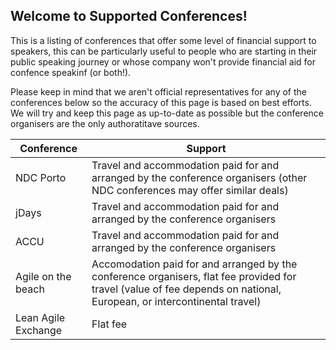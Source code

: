 ## Welcome to Supported Conferences!

This is a listing of conferences that offer some level of financial support to speakers, this can be particularly useful to people who are starting in their public speaking journey or whose company won't provide financial aid for confence speakinf (or both!).

Please keep in mind that we aren't official representatives for any of the conferences below so the accuracy of this page is based on best efforts. We will try and keep this page as up-to-date as possible but the conference organisers are the only authoratitave sources.

|Conference|Support|
|----------|-------|
|NDC Porto|Travel and accommodation paid for and arranged by the conference organisers (other NDC conferences may offer similar deals)|
|jDays|Travel and accommodation paid for and arranged by the conference organisers|
|ACCU|Travel and accommodation paid for and arranged by the conference organisers|
|Agile on the beach|Accomodation paid for and arranged by the conference organisers, flat fee provided for travel (value of fee depends on national, European, or intercontinental travel)|
|Lean Agile Exchange|Flat fee|
